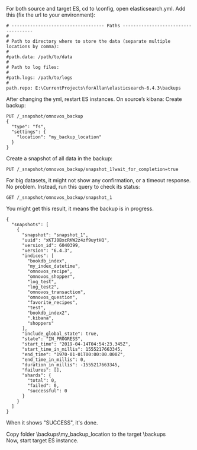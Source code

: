For both source and target ES, cd to \config\, open elasticsearch.yml. Add this (fix the url to your environment): 
```
# ----------------------------------- Paths ------------------------------------
#
# Path to directory where to store the data (separate multiple locations by comma):
#
#path.data: /path/to/data
#
# Path to log files:
#
#path.logs: /path/to/logs
#
path.repo: E:\CurrentProjects\forAllan\elasticsearch-6.4.3\backups
```

After changing the yml, restart ES instances.
On source’s kibana:
Create backup:
```
PUT /_snapshot/omnovos_backup
{
  "type": "fs",
  "settings": {
    "location": "my_backup_location"
  }
}
```

Create a snapshot of all data in the backup:
```
PUT /_snapshot/omnovos_backup/snapshot_1?wait_for_completion=true
```

For big datasets, it might not show any confirmation, or a timeout response. No problem. Instead, run this query to check its status:
```
GET /_snapshot/omnovos_backup/snapshot_1
```

You might get this result, it means the backup is in progress. 

```
{
  "snapshots": [
    {
      "snapshot": "snapshot_1",
      "uuid": "xKTJ0BxcRKW2z4zf9uytHQ",
      "version_id": 6040399,
      "version": "6.4.3",
      "indices": [
        "bookdb_index",
        "my_index_datetime",
        "omnovos_recipe",
        "omnovos_shopper",
        "log_test",
        "log_test2",
        "omnovos_transaction",
        "omnovos_question",
        "favorite_recipes",
        "test",
        "bookdb_index2",
        ".kibana",
        "shoppers"
      ],
      "include_global_state": true,
      "state": "IN_PROGRESS",
      "start_time": "2019-04-14T04:54:23.345Z",
      "start_time_in_millis": 1555217663345,
      "end_time": "1970-01-01T00:00:00.000Z",
      "end_time_in_millis": 0,
      "duration_in_millis": -1555217663345,
      "failures": [],
      "shards": {
        "total": 0,
        "failed": 0,
        "successful": 0
      }
    }
  ]
}
```
When it shows "SUCCESS", it's done.

Copy folder \backups\my_backup_location to the target \backups\
Now, start target ES instance.

